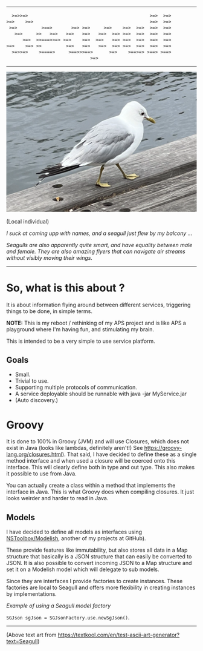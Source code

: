 ----

      >=>>=>                                             >=>  >=> 
    >=>    >=>                                           >=>  >=> 
     >=>         >==>       >=> >=>     >=>    >=>  >=>  >=>  >=> 
       >=>     >>   >=>   >=>   >=>   >=>  >=> >=>  >=>  >=>  >=> 
          >=>  >>===>>=> >=>    >=>  >=>   >=> >=>  >=>  >=>  >=>
    >=>    >=> >>         >=>   >=>   >=>  >=> >=>  >=>  >=>  >=> 
      >=>>=>    >====>     >==>>>==>      >=>    >==>=> >==> >==> 
                                   >=>                

----

![](pics/SeaGull-small.png)

(Local individual)

_I suck at coming upp with names, and a seagull just flew by my balcony ..._

_Seagulls are also apparently quite smart, and have equality between male and female. They are also amazing flyers that
can navigate air streams without visibly moving their wings._

-----

# So, what is this about ?

It is about information flying around between different services, triggering things to be done, in simple terms.

**NOTE:** This is my reboot / rethinking of my APS project and is like APS a playground where I'm having fun, and
stimulating my brain.

This is intended to be a very simple to use service platform.

## Goals

- Small.
- Trivial to use.
- Supporting multiple protocols of communication.
- A service deployable should be runnable with java -jar MyService.jar
- (Auto discovery.)

# Groovy

It is done to 100% in Groovy (JVM) and will use Closures, which does not exist in Java (looks like lambdas, definitely
aren't!) See <https://groovy-lang.org/closures.html>). That said, I have decided to define these as a single method
interface and when used a closure will be coerced onto this interface. This will clearly define both in type and out
type. This also makes it possible to use from Java.

You can actually create a class within a method that implements the interface in Java. This is what Groovy does when
compiling closures. It just looks weirder and harder to read in Java.

## Models

I have decided to define all models as interfaces
using [NSToolbox/Modelish](https://github.com/tombensve/NS-Toolbox/tree/main/Modelish), another of my projects at
GitHub).

These provide features like immutability, but also stores all data in a Map structure that basically is a JSON structure
that can easily be converted to JSON. It is also possible to convert incoming JSON to a Map structure and set it on a
Modelish model which will delegate to sub models.

Since they are interfaces I provide factories to create instances. These factories are local to Seagull and offers more
flexibility in creating instances by implementations.

_Example of using a Seagull model factory_

`SGJson sgJson = SGJsonFactory.use.newSgJson()`.

----

(Above text art from <https://textkool.com/en/test-ascii-art-generator?text=Seagull>)
